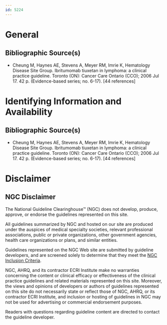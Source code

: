 ```yaml
---
id: 5224
---
```


# General

## Bibliographic Source(s)

- Cheung M, Haynes AE, Stevens A, Meyer RM, Imrie K, Hematology Disease Site Group. Ibritumomab tiuxetan in lymphoma: a clinical practice guideline. Toronto (ON): Cancer Care Ontario (CCO); 2006 Jul 17. 42 p. (Evidence-based series; no. 6-17). [44 references]

# Identifying Information and Availability

## Bibliographic Source(s)

- Cheung M, Haynes AE, Stevens A, Meyer RM, Imrie K, Hematology Disease Site Group. Ibritumomab tiuxetan in lymphoma: a clinical practice guideline. Toronto (ON): Cancer Care Ontario (CCO); 2006 Jul 17. 42 p. (Evidence-based series; no. 6-17). [44 references]

# Disclaimer

## NGC Disclaimer

The National Guideline Clearinghouse™ (NGC) does not develop, produce, approve, or endorse the guidelines represented on this site.

All guidelines summarized by NGC and hosted on our site are produced under the auspices of medical specialty societies, relevant professional associations, public or private organizations, other government agencies, health care organizations or plans, and similar entities.

Guidelines represented on the NGC Web site are submitted by guideline developers, and are screened solely to determine that they meet the [NGC Inclusion Criteria](/help-and-about/summaries/inclusion-criteria).

NGC, AHRQ, and its contractor ECRI Institute make no warranties concerning the content or clinical efficacy or effectiveness of the clinical practice guidelines and related materials represented on this site. Moreover, the views and opinions of developers or authors of guidelines represented on this site do not necessarily state or reflect those of NGC, AHRQ, or its contractor ECRI Institute, and inclusion or hosting of guidelines in NGC may not be used for advertising or commercial endorsement purposes.

Readers with questions regarding guideline content are directed to contact the guideline developer.

